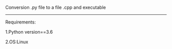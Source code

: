 Conversion .py file to a file .cpp and executable
_____________________________________________________________
Requirements:

1.Python version==3.6

2.OS:Linux

